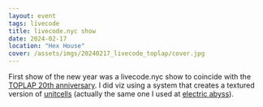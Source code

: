 ```yaml
---
layout: event
tags: livecode
title: livecode.nyc show
date: 2024-02-17
location: "Hex House"
cover: /assets/imgs/20240217_livecode_toplap/cover.jpg
---
```


First show of the new year was a livecode.nyc show to coincide with the [TOPLAP 20th anniversary](https://blog.toplap.org/). I did viz using a system that creates a textured version of [unitcells](/systems/unitcell/) (actually the same one I used at [electric abyss](/events/20231208_electric_abyss/)).
